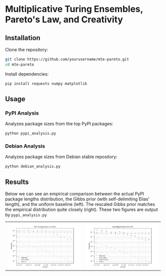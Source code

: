 # Multiplicative Turing Ensembles, Pareto's Law, and Creativity

## Installation

Clone the repository:
```bash
git clone https://github.com/yourusername/mte-pareto.git
cd mte-pareto
```

Install dependencies:
```bash
pip install requests numpy matplotlib
```

## Usage

### PyPI Analysis
Analyzes package sizes from the top PyPI packages:
```bash
python pypi_analysis.py
```

### Debian Analysis
Analyzes package sizes from Debian stable repository:
```bash
python debian_analysis.py
```

## Results

Below we can see an empirical comparison between the actual PyPI package lengths distribution, the Gibbs prior (with self-delimiting Elias' length), and the uniform baseline (left). The rescaled Gibbs prior matches the empirical distribution quite closely (right). These two figures are output by `pypi_analysis.py`

<div align="center">
<table>
<tr>
<td><img src="pypi_sizes_priors.png" alt="PyPI Sizes vs Gibbs / Uniform" width="400"/></td>
<td><img src="pypi_sizes_prior_scaled.png" alt="PyPI Sizes with Scaled Gibbs Prior" width="400"/></td>
</tr>
</table>
</div>

